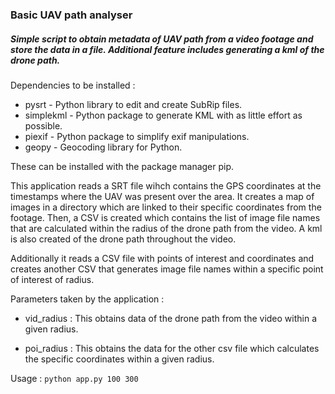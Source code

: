 ### Basic UAV path analyser

##### Simple script to obtain metadata of UAV path from a video footage and store the data in a file. Additional feature includes generating a kml of the drone path.

Dependencies to be installed : 

  * pysrt - Python library to edit and create SubRip files.
  * simplekml -  Python package to generate KML with as little effort as possible.
  * piexif - Python package to simplify exif manipulations.
  * geopy - Geocoding library for Python.
                             
                              
These can be installed with the package manager pip.

This application reads a SRT file wihch contains the GPS coordinates at the timestamps where the UAV was present over the area.
It creates a map of images in a directory which are linked to their specific coordinates from the footage.
Then, a CSV is created which contains the list of image file names that are calculated within the radius of the drone path from the video.
A kml is also created of the drone path throughout the video.

Additionally it reads a CSV file with points of interest and coordinates and creates another CSV that generates image file names within a specific point of interest of radius.

Parameters taken by the application : 

- vid_radius : This obtains data of the drone path from the video within a given radius.

- poi_radius : This obtains the data for the other csv file which calculates the specific coordinates within a given radius.

Usage : `python app.py 100 300`


